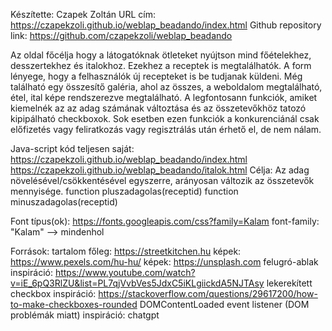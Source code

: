 Készítette: Czapek Zoltán
URL cím: https://czapekzoli.github.io/weblap_beadando/index.html
Github repository link: https://github.com/czapekzoli/weblap_beadando


Az oldal főcélja hogy a látogatóknak ötleteket nyújtson mind főételekhez, desszertekhez és italokhoz. Ezekhez a receptek is megtalálhatók. A form lényege, hogy a felhasználók új recepteket is be tudjanak küldeni. Még található egy összesítő galéria, ahol az összes, a weboldalom megtalálható, étel, ital képe rendszerezve megtalálható. A legfontosann funkciók, amiket kiemelnék az az adag számának változtása és az összetevőkhöz tatozó kipipálható checkboxok. Sok esetben ezen funkciók a konkurenciánál csak előfizetés vagy feliratkozás vagy regisztrálás után érhető el, de nem nálam.


Java-script kód teljesen saját: 
https://czapekzoli.github.io/weblap_beadando/index.html
https://czapekzoli.github.io/weblap_beadando/italok.html
Célja: Az adag növelésével/csökkentésével egyszerre, arányosan változik az összetevők mennyisége. 
function pluszadagolas(receptid)
function minuszadagolas(receptid)


Font típus(ok):
https://fonts.googleapis.com/css?family=Kalam
font-family: "Kalam" --> mindenhol


Források:
tartalom főleg: https://streetkitchen.hu
képek: https://www.pexels.com/hu-hu/
képek: https://unsplash.com
felugró-ablak inspiráció: https://www.youtube.com/watch?v=iE_6pQ3RlZU&list=PL7qjVvbVes5JdxC5iKLgiickdA5NJTAsy
lekerekített checkbox inspiráció: https://stackoverflow.com/questions/29617200/how-to-make-checkboxes-rounded
DOMContentLoaded event listener (DOM problémák miatt) inspiráció: chatgpt